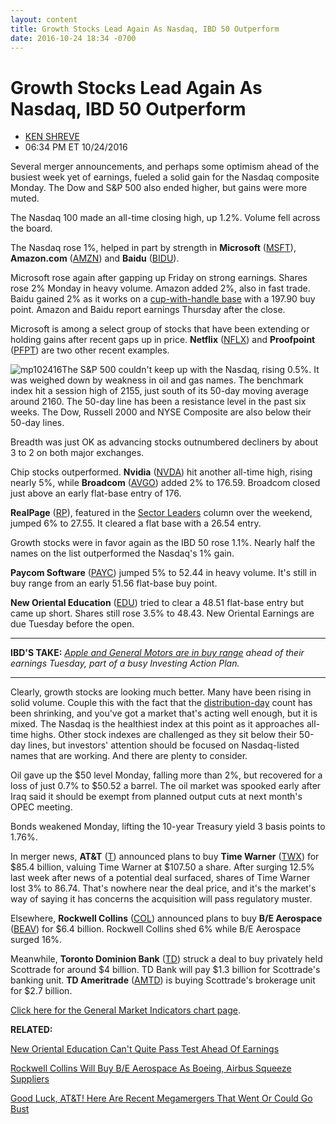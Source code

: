 ```yaml
---
layout: content
title: Growth Stocks Lead Again As Nasdaq, IBD 50 Outperform
date: 2016-10-24 18:34 -0700
---
```



Growth Stocks Lead Again As Nasdaq, IBD 50 Outperform
======================================================




* [KEN SHREVE](https://www.investors.com/author/shrevek/ "Posts by KEN SHREVE")
* 06:34 PM ET 10/24/2016




Several merger announcements, and perhaps some optimism ahead of the busiest week yet of earnings, fueled a solid gain for the Nasdaq composite Monday. The Dow and S&P 500 also ended higher, but gains were more muted.


The Nasdaq 100 made an all-time closing high, up 1.2%. Volume fell across the board.


The Nasdaq rose 1%, helped in part by strength in **Microsoft** ([MSFT](https://research.investors.com/quote.aspx?symbol=MSFT)), **Amazon.com** ([AMZN](https://research.investors.com/quote.aspx?symbol=AMZN)) and **Baidu** ([BIDU](https://research.investors.com/quote.aspx?symbol=BIDU)).


Microsoft rose again after gapping up Friday on strong earnings. Shares rose 2% Monday in heavy volume. Amazon added 2%, also in fast trade. Baidu gained 2% as it works on a [cup-with-handle base](http://education.investors.com/education/lesson.aspx?id=736315&sourceid=735787) with a 197.90 buy point. Amazon and Baidu report earnings Thursday after the close.


Microsoft is among a select group of stocks that have been extending or holding gains after recent gaps up in price. **Netflix** ([NFLX](https://research.investors.com/quote.aspx?symbol=NFLX)) and **Proofpoint** ([PFPT](https://research.investors.com/quote.aspx?symbol=PFPT)) are two other recent examples.


![mp102416](https://www.investors.com/wp-content/uploads/2016/10/MP102416-185x300.png)The S&P 500 couldn't keep up with the Nasdaq, rising 0.5%. It was weighed down by weakness in oil and gas names. The benchmark index hit a session high of 2155, just south of its 50-day moving average around 2160. The 50-day line has been a resistance level in the past six weeks. The Dow, Russell 2000 and NYSE Composite are also below their 50-day lines.


Breadth was just OK as advancing stocks outnumbered decliners by about 3 to 2 on both major exchanges.


Chip stocks outperformed. **Nvidia** ([NVDA](https://research.investors.com/quote.aspx?symbol=NVDA)) hit another all-time high, rising nearly 5%, while **Broadcom** ([AVGO](https://research.investors.com/quote.aspx?symbol=AVGO)) added 2% to 176.59. Broadcom closed just above an early flat-base entry of 176.


**RealPage** ([RP](https://research.investors.com/quote.aspx?symbol=RP)), featured in the [Sector Leaders](https://www.investors.com/stock-lists/sector-leaders/quiet-leaders-in-software-sector-ellie-mae-realpage-proofpoint/) column over the weekend, jumped 6% to 27.55. It cleared a flat base with a 26.54 entry.


Growth stocks were in favor again as the IBD 50 rose 1.1%. Nearly half the names on the list outperformed the Nasdaq's 1% gain.


**Paycom Software** ([PAYC](https://research.investors.com/quote.aspx?symbol=PAYC)) jumped 5% to 52.44 in heavy volume. It's still in buy range from an early 51.56 flat-base buy point.


**New Oriental Education** ([EDU](https://research.investors.com/quote.aspx?symbol=EDU)) tried to clear a 48.51 flat-base entry but came up short. Shares still rose 3.5% to 48.43. New Oriental Earnings are due Tuesday before the open.




---


**IBD'S TAKE:** *[Apple and General Motors are in buy range](https://www.investors.com/research/investing-action-plan/apple-gm-lockheed-headline-key-earnings-tuesday-investing-action-plan/) ahead of their earnings Tuesday, part of a busy Investing Action Plan.*




---


Clearly, growth stocks are looking much better. Many have been rising in solid volume. Couple this with the fact that the [distribution-day](http://education.investors.com/lesson.aspx?id=735759&sourceid=735764) count has been shrinking, and you've got a market that's acting well enough, but it is mixed. The Nasdaq is the healthiest index at this point as it approaches all-time highs. Other stock indexes are challenged as they sit below their 50-day lines, but investors' attention should be focused on Nasdaq-listed names that are working. And there are plenty to consider.


Oil gave up the $50 level Monday, falling more than 2%, but recovered for a loss of just 0.7% to $50.52 a barrel. The oil market was spooked early after Iraq said it should be exempt from planned output cuts at next month's OPEC meeting.


Bonds weakened Monday, lifting the 10-year Treasury yield 3 basis points to 1.76%.


In merger news, **AT&T** ([T](https://research.investors.com/quote.aspx?symbol=T)) announced plans to buy **Time Warner** ([TWX](https://research.investors.com/quote.aspx?symbol=TWX)) for $85.4 billion, valuing Time Warner at $107.50 a share. After surging 12.5% last week after news of a potential deal surfaced, shares of Time Warner lost 3% to 86.74. That's nowhere near the deal price, and it's the market's way of saying it has concerns the acquisition will pass regulatory muster.


Elsewhere, **Rockwell Collins** ([COL](https://research.investors.com/quote.aspx?symbol=COL)) announced plans to buy **B/E Aerospace** ([BEAV](https://research.investors.com/quote.aspx?symbol=BEAV)) for $6.4 billion. Rockwell Collins shed 6% while B/E Aerospace surged 16%.


Meanwhile, **Toronto Dominion Bank** ([TD](https://research.investors.com/quote.aspx?symbol=TD)) struck a deal to buy privately held Scottrade for around $4 billion. TD Bank will pay $1.3 billion for Scottrade's banking unit. **TD Ameritrade** ([AMTD](https://research.investors.com/quote.aspx?symbol=AMTD)) is buying Scottrade's brokerage unit for $2.7 billion.


[Click here for the General Market Indicators chart page](https://www.investors.com/wp-content/uploads/2016/10/IBD2410152642GMI.pdf).


**RELATED:**


[New Oriental Education Can't Quite Pass Test Ahead Of Earnings](https://www.investors.com/research/ibd-industry-themes/new-oriental-breaks-out-ahead-of-earnings-tal-climbs-higher/)


[Rockwell Collins Will Buy B/E Aerospace As Boeing, Airbus Squeeze Suppliers](https://www.investors.com/news/rockwell-collins-to-buy-be-aerospace-as-boeing-airbus-squeeze-suppliers/?yptr=yahoo)


[Good Luck, AT&T! Here Are Recent Megamergers That Went Or Could Go Bust](https://www.investors.com/news/good-luck-att-here-are-recent-megamergers-that-went-or-could-go-bust/)


 




